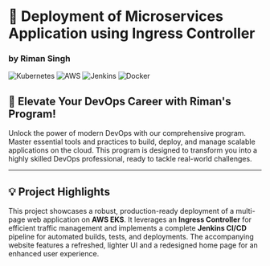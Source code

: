 # 🚀 Deployment of Microservices Application using Ingress Controller

### by Riman Singh

![Kubernetes](https://img.shields.io/badge/kubernetes-%23326ce5.svg?style=for-the-badge&logo=kubernetes&logoColor=white)
![AWS](https://img.shields.io/badge/AWS-%23FF9900.svg?style=for-the-badge&logo=amazon-aws&logoColor=white)
![Jenkins](https://img.shields.io/badge/jenkins-%232C5263.svg?style=for-the-badge&logo=jenkins&logoColor=white)
![Docker](https://img.shields.io/badge/docker-%230db7ed.svg?style=for-the-badge&logo=docker&logoColor=white)

## 🚀 Elevate Your DevOps Career with Riman's Program!

Unlock the power of modern DevOps with our comprehensive program. Master essential tools and practices to build, deploy, and manage scalable applications on the cloud. This program is designed to transform you into a highly skilled DevOps professional, ready to tackle real-world challenges.

---

## 💡 Project Highlights

This project showcases a robust, production-ready deployment of a multi-page web application on **AWS EKS**. It leverages an **Ingress Controller** for efficient traffic management and implements a complete **Jenkins CI/CD** pipeline for automated builds, tests, and deployments. The accompanying website features a refreshed, lighter UI and a redesigned home page for an enhanced user experience.
